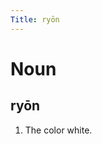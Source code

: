```yaml
---
Title: ryōn
---
```


Noun
================================

ryōn
----------------

1. The color white.
